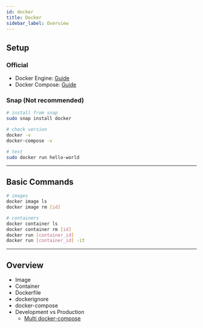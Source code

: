 ```yaml
---
id: docker
title: Docker
sidebar_label: Overview
---
```


## Setup

### Official

- Docker Engine: [Guide](https://docs.docker.com/engine/install/ubuntu/)
- Docker Compose: [Guide](https://docs.docker.com/compose/install/)

### Snap (Not recommended)

```bash
# install from snap
sudo snap install docker

# check version
docker -v
docker-compose -v

# test
sudo docker run hello-world
```

---

## Basic Commands

```bash
# images
docker image ls
docker image rm [id]

# containers
docker container ls
docker container rm [id]
docker run [container_id]
docker run [container_id] -it
```

---

## Overview

- Image
- Container
- Dockerfile
- dockerignore
- docker-compose
- Development vs Production
  - [Multi docker-compose](https://docs.docker.com/compose/extends/)
